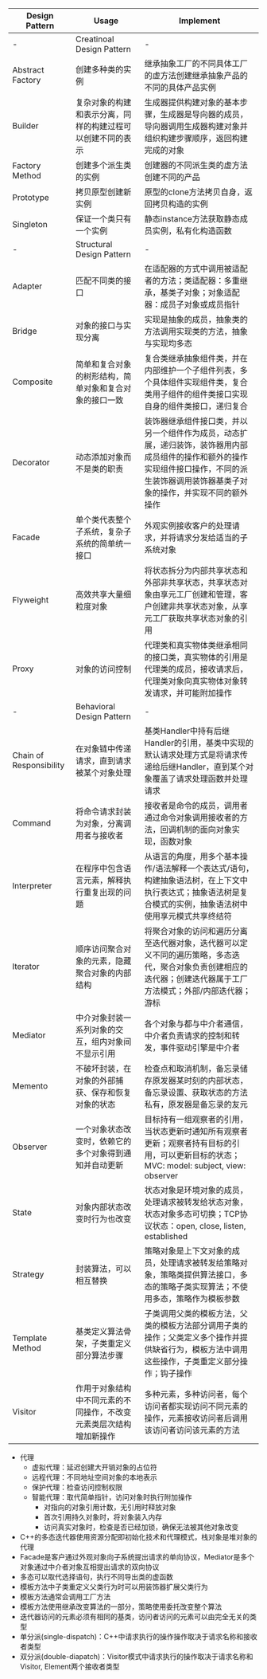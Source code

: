 |Design Pattern|Usage|Implement|
|-|-|-|
|-|Creatinoal Design Pattern|-|
|Abstract Factory|创建多种类的实例|继承抽象工厂的不同具体工厂的虚方法创建继承抽象产品的不同的具体产品实例|
|Builder|复杂对象的构建和表示分离，同样的构建过程可以创建不同的表示|生成器提供构建对象的基本步骤，生成器是导向器的成员，导向器调用生成器构建对象并组织构建步骤顺序，返回构建完成的对象|
|Factory Method|创建多个派生类的实例|创建器的不同派生类的虚方法创建不同的产品|
|Prototype|拷贝原型创建新实例|原型的clone方法拷贝自身，返回拷贝构造的实例|
|Singleton|保证一个类只有一个实例|静态instance方法获取静态成员实例，私有化构造函数|
|-|Structural Design Pattern|-|
|Adapter|匹配不同类的接口|在适配器的方式中调用被适配者的方法；类适配器：多重继承，基类子对象；对象适配器：成员子对象或成员指针|
|Bridge|对象的接口与实现分离|实现是抽象的成员，抽象类的方法调用实现类的方法，抽象与实现均多态|
|Composite|简单和复合对象的树形结构，简单对象和复合对象的接口一致|复合类继承抽象组件类，并在内部维护一个子组件列表，多个具体组件实现组件类，复合类用子组件的组件类接口实现自身的组件类接口，递归复合|
|Decorator|动态添加对象而不是类的职责|装饰器继承组件接口类，并以另一个组件作为成员，动态扩展，递归装饰，装饰器用内部成员组件的操作和额外的操作实现组件接口操作，不同的派生装饰器调用装饰器基类子对象的操作，并实现不同的额外操作|
|Facade|单个类代表整个子系统，复杂子系统的简单统一接口|外观实例接收客户的处理请求，并将请求分发给适当的子系统对象|
|Flyweight|高效共享大量细粒度对象|将状态拆分为内部共享状态和外部非共享状态，共享状态对象由享元工厂创建和管理，客户创建非共享状态对象，从享元工厂获取共享状态对象的引用|
|Proxy|对象的访问控制|代理类和真实物体类继承相同的接口类，真实物体的引用是代理类的成员，接收请求后，代理类对象向真实物体对象转发请求，并可能附加操作|
|-|Behavioral Design Pattern|-|
|Chain of Responsibility|在对象链中传递请求，直到请求被某个对象处理|基类Handler中持有后继Handler的引用，基类中实现的默认请求处理方式是将请求传递给后继Handler，直到某个对象覆盖了请求处理函数并处理请求|
|Command|将命令请求封装为对象，分离调用者与接收者|接收者是命令的成员，调用者通过命令对象调用接收者的方法，回调机制的面向对象实现，函数对象|
|Interpreter|在程序中包含语言元素，解释执行重复出现的问题|从语言的角度，用多个基本操作/语法解释一个表达式/语句，构建抽象语法树，在上下文中执行表达式；抽象语法树是复合模式的实例，抽象语法树中使用享元模式共享终结符
|Iterator|顺序访问聚合对象的元素，隐藏聚合对象的内部结构|将聚合对象的访问和遍历分离至迭代器对象，迭代器可以定义不同的遍历策略，多态迭代，聚合对象负责创建相应的迭代器；创建迭代器属于工厂方法模式；外部/内部迭代器；游标|
|Mediator|中介对象封装一系列对象的交互，组内对象间不显示引用|各个对象与都与中介者通信，中介者负责请求的控制和转发，事件驱动引擎是中介者|
|Memento|不破坏封装，在对象的外部捕获、保存和恢复对象的状态|检查点和取消机制，备忘录储存原发器某时刻的内部状态，备忘录设置、获取状态的方法私有，原发器是备忘录的友元|
|Observer|一个对象状态改变时，依赖它的多个对象得到通知并自动更新|目标持有一组观察者的引用，当状态更新时通知所有观察者更新；观察者持有目标的引用，可以更新目标的状态；MVC: model: subject, view: observer|
|State|对象内部状态改变时行为也改变|状态对象是环境对象的成员，处理请求被转发给状态对象，状态对象多态可切换；TCP协议状态：open, close, listen, established|
|Strategy|封装算法，可以相互替换|策略对象是上下文对象的成员，处理请求被转发给策略对象，策略类提供算法接口，多态的策略子类实现算法；不使用多态，策略作为模板参数|
|Template Method|基类定义算法骨架，子类重定义部分算法步骤|子类调用父类的模板方法，父类的模板方法部分调用子类的操作；父类定义多个操作并提供缺省行为，模板方法中调用这些操作，子类重定义部分操作；钩子操作|
|Visitor|作用于对象结构中不同元素的不同操作，不改变元素类层次结构增加新操作|多种元素，多种访问者，每个访问者都实现访问不同元素的操作，元素接收访问者后调用该访问者访问该元素的方法|



- 代理
    - 虚拟代理：延迟创建大开销对象的占位符
    - 远程代理：不同地址空间对象的本地表示
    - 保护代理：检查访问控制权限
    - 智能代理：取代简单指针，访问对象时执行附加操作
        - 对指向的对象引用计数，无引用时释放对象
        - 首次引用持久对象时，将对象装入内存
        - 访问真实对象时，检查是否已经加锁，确保无法被其他对象改变
- C++的多态迭代器使用资源分配即初始化技术和代理模式，栈对象是堆对象的代理
- Facade是客户通过外观对象向子系统提出请求的单向协议，Mediator是多个对象通过中介者对象互相提出请求的双向协议
- 多态可以取代选择语句，执行不同导出类的虚函数
- 模板方法中子类重定义父类行为时可以用装饰器扩展父类行为
- 模板方法通常会调用工厂方法
- 模板方法使用继承改变算法的一部分，策略使用委托改变整个算法
- 迭代器访问的元素必须有相同的基类，访问者访问的元素可以由完全无关的类型
- 单分派(single-dispatch)：C++中请求执行的操作操作取决于请求名称和接收者类型
- 双分派(double-diapatch)：Visitor模式中请求执行的操作取决于请求名称和Visitor, Element两个接收者类型